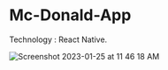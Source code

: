 # Mc-Donald-App
 Technology : React Native.
 
 
![Screenshot 2023-01-25 at 11 46 18 AM](https://user-images.githubusercontent.com/53131408/214625387-73dc77b3-cb14-4615-ae52-bc547b00e297.png)
